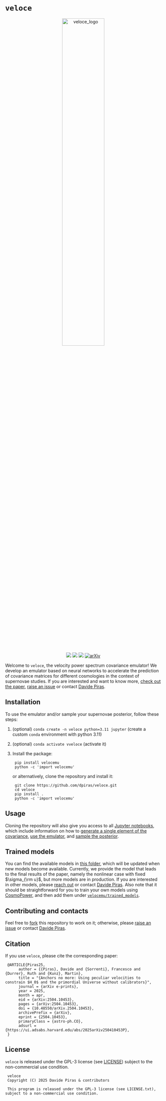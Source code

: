 # `veloce`


<p align="center">
  <img src="https://github.com/user-attachments/assets/db1ebeb2-79db-4d2a-990a-6d6227206a84" width="52%"
 alt="veloce_logo"/>
</p>
<div align="center">
  
![](https://img.shields.io/badge/Python-181717?style=plastic&logo=python)
![](https://img.shields.io/badge/Author-Davide%20Piras%20-181717?style=plastic)
![](https://img.shields.io/badge/Installation-pip%20install%20coming_soon-181717?style=plastic)
[![arXiv](https://img.shields.io/badge/arXiv-2504.10453-b31b1b.svg)](https://arxiv.org/abs//2504.10453)

</div>


Welcome to ``veloce``, the velocity power spectrum covariance emulator! We develop an emulator based on neural networks to accelerate the prediction of covariance matrices for different cosmologies in the context of supernovae studies. If you are interested and want to know more, [check out the paper](https://arxiv.org/abs/2504.10453), [raise an issue](https://github.com/dpiras/veloce/issues) or contact [Davide Piras](mailto:dr.davide.piras@gmail.com). 



## Installation

To use the emulator and/or sample your supernovae posterior, follow these steps:
1. (optional) `conda create -n veloce python=3.11 jupyter` (create a custom `conda` environment with python 3.11) 
2. (optional) `conda activate vveloce` (activate it)
3. Install the package:

        pip install velocemu
        python -c 'import velocemu'

   or alternatively, clone the repository and install it:

        git clone https://github.com/dpiras/veloce.git
        cd veloce
        pip install . 
        python -c 'import velocemu'

## Usage

Cloning the repository will also give you access to all [Jupyter notebooks](https://github.com/dpiras/veloce/notebooks/), which include information on how to [generate a single element of the covariance](https://github.com/dpiras/veloce/blob/main/notebooks/generate_single_element.ipynb), [use the emulator](https://github.com/dpiras/veloce/blob/main/notebooks/use_emulator.ipynb), and [sample the posterior](https://github.com/dpiras/veloce/blob/main/notebooks/sample.ipynb).

## Trained models

You can find the available models in [this folder](https://github.com/dpiras/veloce/tree/main/velocemu/trained_models), which will be updated when new models become available. Currently, we provide the model that leads to the final results of the paper, namely the nonlinear case with fixed $\sigma_{\rm u}$, but more models are in production. If you are interested in other models, please [reach out](https://github.com/dpiras/veloce/issues) or contact [Davide Piras](mailto:dr.davide.piras@gmail.com). Also note that it should be straightforward for you to train your own models using [CosmoPower](https://github.com/alessiospuriomancini/cosmopower), and then add them under [`velocemu/trained_models`](https://github.com/dpiras/veloce/velocemu/trained_models).

## Contributing and contacts

Feel free to [fork](https://github.com/dpiras/veloce/fork) this repository to work on it; otherwise, please [raise an issue](https://github.com/dpiras/veloce/issues) or contact [Davide Piras](mailto:dr.davide.piras@gmail.com).

## Citation

If you use `veloce`, please cite the corresponding paper:

     @ARTICLE{Piras25,
          author = {{Piras}, Davide and {Sorrenti}, Francesco and {Durrer}, Ruth and {Kunz}, Martin},
          title = "{Anchors no more: Using peculiar velocities to constrain $H_0$ and the primordial Universe without calibrators}",
          journal = {arXiv e-prints},
          year = 2025,
          month = apr,
          eid = {arXiv:2504.10453},
          pages = {arXiv:2504.10453},
          doi = {10.48550/arXiv.2504.10453},
          archivePrefix = {arXiv},
          eprint = {2504.10453},
          primaryClass = {astro-ph.CO},
          adsurl = {https://ui.adsabs.harvard.edu/abs/2025arXiv250410453P},
     }



## License

`veloce` is released under the GPL-3 license (see [LICENSE](https://github.com/dpiras/veloce/blob/main/LICENSE.txt)) subject to the non-commercial use condition.

     veloce
     Copyright (C) 2025 Davide Piras & contributors

     This program is released under the GPL-3 license (see LICENSE.txt), subject to a non-commercial use condition.
